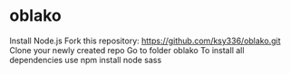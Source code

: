 # oblako
Install Node.js
Fork this repository: https://github.com/ksy336/oblako.git
Clone your newly created repo
Go to folder oblako
To install all dependencies use npm install node sass
